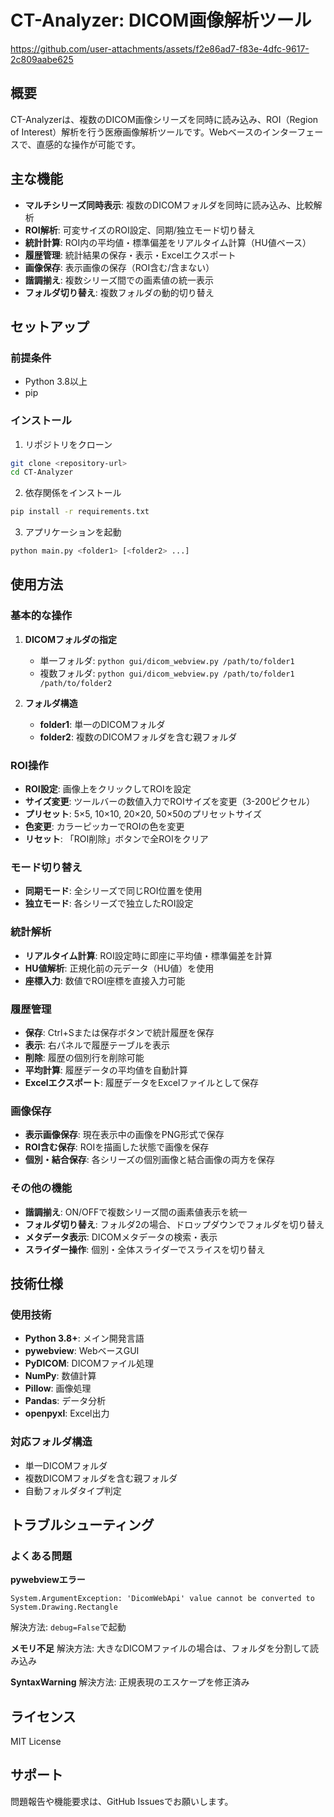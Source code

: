 # CT-Analyzer: DICOM画像解析ツール


https://github.com/user-attachments/assets/f2e86ad7-f83e-4dfc-9617-2c809aabe625


## 概要

CT-Analyzerは、複数のDICOM画像シリーズを同時に読み込み、ROI（Region of Interest）解析を行う医療画像解析ツールです。Webベースのインターフェースで、直感的な操作が可能です。

## 主な機能

- **マルチシリーズ同時表示**: 複数のDICOMフォルダを同時に読み込み、比較解析
- **ROI解析**: 可変サイズのROI設定、同期/独立モード切り替え
- **統計計算**: ROI内の平均値・標準偏差をリアルタイム計算（HU値ベース）
- **履歴管理**: 統計結果の保存・表示・Excelエクスポート
- **画像保存**: 表示画像の保存（ROI含む/含まない）
- **諧調揃え**: 複数シリーズ間での画素値の統一表示
- **フォルダ切り替え**: 複数フォルダの動的切り替え

## セットアップ

### 前提条件
- Python 3.8以上
- pip

### インストール

1. リポジトリをクローン
```bash
git clone <repository-url>
cd CT-Analyzer
```

2. 依存関係をインストール
```bash
pip install -r requirements.txt
```

3. アプリケーションを起動
```bash
python main.py <folder1> [<folder2> ...]
```

## 使用方法

### 基本的な操作

1. **DICOMフォルダの指定**
   - 単一フォルダ: `python gui/dicom_webview.py /path/to/folder1`
   - 複数フォルダ: `python gui/dicom_webview.py /path/to/folder1 /path/to/folder2`

2. **フォルダ構造**
   - **folder1**: 単一のDICOMフォルダ
   - **folder2**: 複数のDICOMフォルダを含む親フォルダ

### ROI操作

- **ROI設定**: 画像上をクリックしてROIを設定
- **サイズ変更**: ツールバーの数値入力でROIサイズを変更（3-200ピクセル）
- **プリセット**: 5×5, 10×10, 20×20, 50×50のプリセットサイズ
- **色変更**: カラーピッカーでROIの色を変更
- **リセット**: 「ROI削除」ボタンで全ROIをクリア

### モード切り替え

- **同期モード**: 全シリーズで同じROI位置を使用
- **独立モード**: 各シリーズで独立したROI設定

### 統計解析

- **リアルタイム計算**: ROI設定時に即座に平均値・標準偏差を計算
- **HU値解析**: 正規化前の元データ（HU値）を使用
- **座標入力**: 数値でROI座標を直接入力可能

### 履歴管理

- **保存**: Ctrl+Sまたは保存ボタンで統計履歴を保存
- **表示**: 右パネルで履歴テーブルを表示
- **削除**: 履歴の個別行を削除可能
- **平均計算**: 履歴データの平均値を自動計算
- **Excelエクスポート**: 履歴データをExcelファイルとして保存

### 画像保存

- **表示画像保存**: 現在表示中の画像をPNG形式で保存
- **ROI含む保存**: ROIを描画した状態で画像を保存
- **個別・結合保存**: 各シリーズの個別画像と結合画像の両方を保存

### その他の機能

- **諧調揃え**: ON/OFFで複数シリーズ間の画素値表示を統一
- **フォルダ切り替え**: フォルダ2の場合、ドロップダウンでフォルダを切り替え
- **メタデータ表示**: DICOMメタデータの検索・表示
- **スライダー操作**: 個別・全体スライダーでスライスを切り替え

## 技術仕様

### 使用技術
- **Python 3.8+**: メイン開発言語
- **pywebview**: WebベースGUI
- **PyDICOM**: DICOMファイル処理
- **NumPy**: 数値計算
- **Pillow**: 画像処理
- **Pandas**: データ分析
- **openpyxl**: Excel出力

### 対応フォルダ構造
- 単一DICOMフォルダ
- 複数DICOMフォルダを含む親フォルダ
- 自動フォルダタイプ判定

## トラブルシューティング

### よくある問題

**pywebviewエラー**
```
System.ArgumentException: 'DicomWebApi' value cannot be converted to System.Drawing.Rectangle
```
解決方法: `debug=False`で起動

**メモリ不足**
解決方法: 大きなDICOMファイルの場合は、フォルダを分割して読み込み

**SyntaxWarning**
解決方法: 正規表現のエスケープを修正済み

## ライセンス

MIT License

## サポート

問題報告や機能要求は、GitHub Issuesでお願いします。
